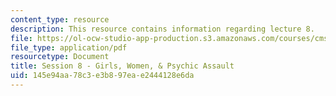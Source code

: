 ```yaml
---
content_type: resource
description: This resource contains information regarding lecture 8.
file: https://ol-ocw-studio-app-production.s3.amazonaws.com/courses/cms-840-at-the-limit-violence-in-contemporary-representation-fall-2013/145e94aa78c3e3b897eae2444128e6da_MITCMS_840F13_Session_8.pdf
file_type: application/pdf
resourcetype: Document
title: Session 8 - Girls, Women, & Psychic Assault
uid: 145e94aa-78c3-e3b8-97ea-e2444128e6da
---
```

